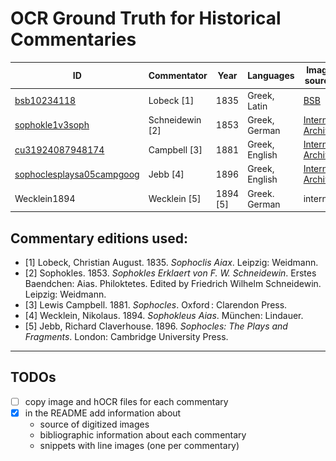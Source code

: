 # OCR Ground Truth for Historical Commentaries


|        ID     | Commentator     | Year | Languages | Image source | Line example |
|---------------|-----------------|------|-----------|--------------|--------------|
| [bsb10234118](./bsb10234118/)   | Lobeck [1]      | 1835 | Greek, Latin |[BSB](http://mdz-nbn-resolving.de/urn:nbn:de:bvb:12-bsb10234118-7)      | ![](bsb10234118/GT-pairs/bsb10234118_0096_28.png)|
|[sophokle1v3soph](sophokle1v3soph)| Schneidewin [2] | 1853  | Greek, German | [Internet Archive](https://archive.org/details/sophokle1v3soph/page/n49/mode/2up) | ![](sophokle1v3soph/GT-pairs/sophokle1v3soph_0140_30.png)|
| [cu31924087948174](./cu31924087948174/) | Campbell [3]    | 1881  | Greek, English | [Internet Archive]( https://archive.org/details/cu31924087948174) | ![](cu31924087948174/gt-pairs/pairs/cu31924087948174_0063_70.png) |
| [sophoclesplaysa05campgoog](./sophoclesplaysa05campgoog/) |Jebb [4] | 1896  | Greek, English | [Internet Archive](https://archive.org/details/sophoclesplaysa05campgoog) | ![](sophoclesplaysa05campgoog/GT-pairs/sophoclesplaysa05campgoog_0136_55.png) |
| Wecklein1894  | Wecklein [5]  | 1894 [5] | Greek. German | internal | ![](Wecklein1894/GT-pairs/Wecklein1894_0087_6.png) |  

## Commentary editions used:

- [1] Lobeck, Christian August. 1835. *Sophoclis Aiax*. Leipzig: Weidmann.
- [2] Sophokles. 1853. *Sophokles Erklaert von F. W. Schneidewin*. Erstes Baendchen: Aias. Philoktetes. Edited by Friedrich Wilhelm Schneidewin. Leipzig: Weidmann.
- [3] Lewis Campbell. 1881. *Sophocles*. Oxford : Clarendon Press.
- [4] Wecklein, Nikolaus. 1894. *Sophokleus Aias*. München: Lindauer.
- [5] Jebb, Richard Claverhouse. 1896. *Sophocles: The Plays and Fragments*. London: Cambridge University Press.



----

## TODOs

- [ ] copy image and hOCR files for each commentary
- [x] in the README add information about
    - source of digitized images
    - bibliographic information about each commentary
    - snippets with line images (one per commentary)